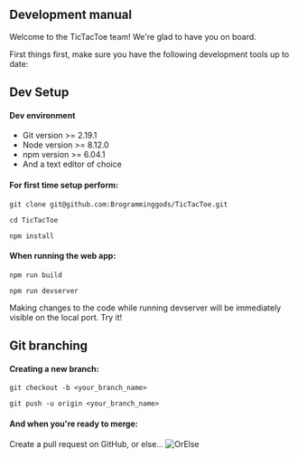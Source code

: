 ## Development manual
Welcome to the TicTacToe team! We're glad to have you on board.

First things first, make sure you have the following development tools up to date:
## Dev Setup
#### Dev environment
* Git  version >= 2.19.1
* Node version >= 8.12.0
* npm  version >= 6.04.1
* And a text editor of choice


#### For first time setup perform:
```
git clone git@github.com:Brogramminggods/TicTacToe.git

cd TicTacToe

npm install
```
#### When running the web app:
```
npm run build

npm run devserver
```
Making changes to the code while running devserver will be immediately visible on the local port. Try it!

## Git branching 
#### Creating a new branch:
```
git checkout -b <your_branch_name>

git push -u origin <your_branch_name>
```
#### And when you're ready to merge:
Create a pull request on GitHub, or else...
![OrElse](https://media.giphy.com/media/cFkiFMDg3iFoI/giphy.gif)
```